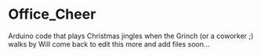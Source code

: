 # Office_Cheer
Arduino code that plays Christmas jingles when the Grinch (or a coworker ;) walks by
Will come back to edit this more and add files soon...
